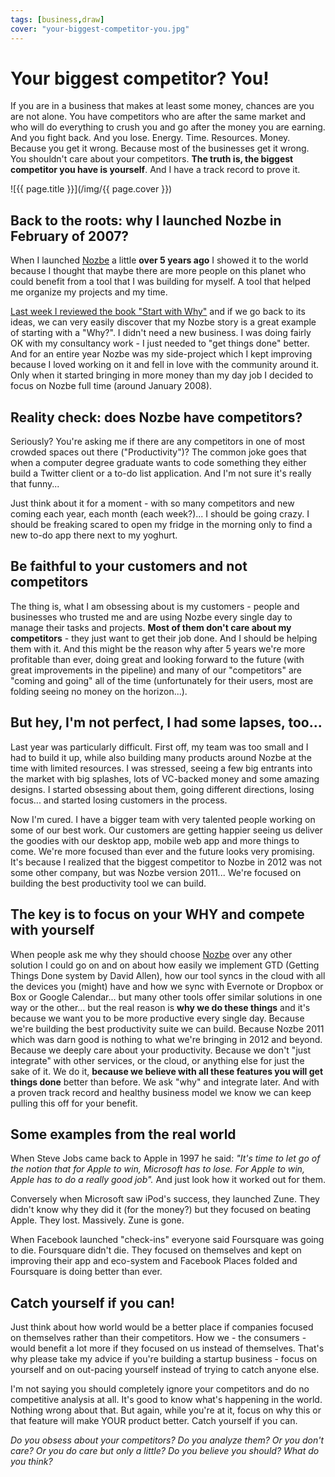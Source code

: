 ```yaml
---
tags: [business,draw]
cover: "your-biggest-competitor-you.jpg"
---
```


# Your biggest competitor? You!


If you are in a business that makes at least some money, chances are you are not alone. You have competitors who are after the same market and who will do everything to crush you and go after the money you are earning. And you fight back. And you lose. Energy. Time. Resources. Money. Because you get it wrong. Because most of the businesses get it wrong. You shouldn't care about your competitors. **The truth is, the biggest competitor you have is yourself**. And I have a track record to prove it.  


<!--More-->

![{{ page.title }}](/img/{{ page.cover }})

  


## Back to the roots: why I launched Nozbe in February of 2007?

When I launched [Nozbe][n] a little **over 5 years ago** I showed it to the world because I thought that maybe there are more people on this planet who could benefit from a tool that I was building for myself. A tool that helped me organize my projects and my time.

[Last week I reviewed the book "Start with Why"](/start-with-why-by-simon-sinek-audio-book-of-t) and if we go back to its ideas, we can very easily discover that my Nozbe story is a great example of starting with a "Why?". I didn't need a new business. I was doing fairly OK with my consultancy work - I just needed to "get things done" better. And for an entire year Nozbe was my side-project which I kept improving because I loved working on it and fell in love with the community around it. Only when it started bringing in more money than my day job I decided to focus on Nozbe full time (around January 2008).

## Reality check: does Nozbe have competitors?

Seriously? You're asking me if there are any competitors in one of most crowded spaces out there ("Productivity")? The common joke goes that when a computer degree graduate wants to code something they either build a Twitter client or a to-do list application. And I'm not sure it's really that funny...

Just think about it for a moment - with so many competitors and new coming each year, each month (each week?)... I should be going crazy. I should be freaking scared to open my fridge in the morning only to find a new to-do app there next to my yoghurt.

## Be faithful to your customers and not competitors

The thing is, what I am obsessing about is my customers - people and businesses who trusted me and are using Nozbe every single day to manage their tasks and projects. **Most of them don't care about my competitors** - they just want to get their job done. And I should be helping them with it. And this might be the reason why after 5 years we're more profitable than ever, doing great and looking forward to the future (with great improvements in the pipeline) and many of our "competitors" are "coming and going" all of the time (unfortunately for their users, most are folding seeing no money on the horizon...).

## But hey, I'm not perfect, I had some lapses, too...

Last year was particularly difficult. First off, my team was too small and I had to build it up, while also building many products around Nozbe at the time with limited resources. I was stressed, seeing a few big entrants into the market with big splashes, lots of VC-backed money and some amazing designs. I started obsessing about them, going different directions, losing focus... and started losing customers in the process.

Now I'm cured. I have a bigger team with very talented people working on some of our best work. Our customers are getting happier seeing us deliver the goodies with our desktop app, mobile web app and more things to come. We're more focused than ever and the future looks very promising. It's because I realized that the biggest competitor to Nozbe in 2012 was not some other company, but was Nozbe version 2011... We're focused on building the best productivity tool we can build.

## The key is to focus on your WHY and compete with yourself

When people ask me why they should choose [Nozbe][n] over any other solution I could go on and on about how easily we implement GTD (Getting Things Done system by David Allen), how our tool syncs in the cloud with all the devices you (might) have and how we sync with Evernote or Dropbox or Box or Google Calendar... but many other tools offer similar solutions in one way or the other... but the real reason is **why we do these things** and it's because we want you to be more productive every single day. Because we're building the best productivity suite we can build. Because Nozbe 2011 which was darn good is nothing to what we're bringing in 2012 and beyond. Because we deeply care about your productivity. Because we don't "just integrate" with other services, or the cloud, or anything else for just the sake of it. We do it, **because we believe with all these features you will get things done** better than before. We ask "why" and integrate later. And with a proven track record and healthy business model we know we can keep pulling this off for your benefit.

## Some examples from the real world

When Steve Jobs came back to Apple in 1997 he said: _"It's time to let go of the notion that for Apple to win, Microsoft has to lose. For Apple to win, Apple has to do a really good job"._ And just look how it worked out for them.

Conversely when Microsoft saw iPod's success, they launched Zune. They didn't know why they did it (for the money?) but they focused on beating Apple. They lost. Massively. Zune is gone.

When Facebook launched "check-ins" everyone said Foursquare was going to die. Foursquare didn't die. They focused on themselves and kept on improving their app and eco-system and Facebook Places folded and Foursquare is doing better than ever.

## Catch yourself if you can!

Just think about how world would be a better place if companies focused on themselves rather than their competitors. How we - the consumers - would benefit a lot more if they focused on us instead of themselves. That's why please take my advice if you're building a startup business - focus on yourself and on out-pacing yourself instead of trying to catch anyone else.

I'm not saying you should completely ignore your competitors and do no competitive analysis at all. It's good to know what's happening in the world. Nothing wrong about that. But again, while you're at it, focus on why this or that feature will make YOUR product better. Catch yourself if you can.

_Do you obsess about your competitors? Do you analyze them? Or you don't care? Or you do care but only a little? Do you believe you should? What do you think?_


[n]: https://michael.gratis/nozbe